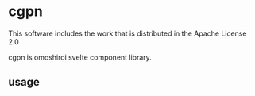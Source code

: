 # cgpn

This software includes the work that is distributed in the Apache License 2.0

cgpn is omoshiroi svelte component library. 

## usage

